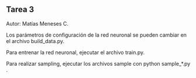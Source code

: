## Tarea 3

Autor: Matías Meneses C.

Los parámetros de configuración de la red neuronal se pueden cambiar en el archivo build_data.py.

Para entrenar la red neuronal, ejecutar el archivo train.py.

Para realizar sampling, ejecutar los archivos sample con python sample_*.py <filename>.
